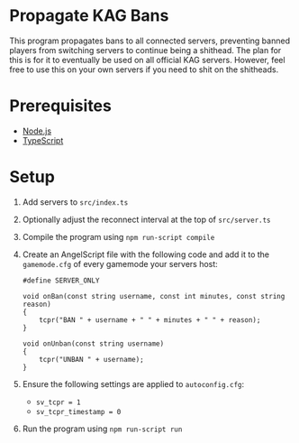 # Propagate KAG Bans

This program propagates bans to all connected servers, preventing banned players from switching servers to continue being a shithead. The plan for this is for it to eventually be used on all official KAG servers. However, feel free to use this on your own servers if you need to shit on the shitheads.

# Prerequisites

- [Node.js](https://nodejs.org/en/)
- [TypeScript](https://www.typescriptlang.org/)

# Setup

1. Add servers to `src/index.ts`
2. Optionally adjust the reconnect interval at the top of `src/server.ts`
3. Compile the program using `npm run-script compile`
4. Create an AngelScript file with the following code and add it to the `gamemode.cfg` of every gamemode your servers host:

   ```angelscript
   #define SERVER_ONLY
   
   void onBan(const string username, const int minutes, const string reason)
   {
       tcpr("BAN " + username + " " + minutes + " " + reason);
   }

   void onUnban(const string username)
   {
       tcpr("UNBAN " + username);
   }
   ```

5. Ensure the following settings are applied to `autoconfig.cfg`:
   - `sv_tcpr = 1`
   - `sv_tcpr_timestamp = 0`
6. Run the program using `npm run-script run`
